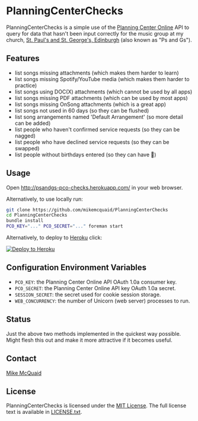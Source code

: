 # PlanningCenterChecks
PlanningCenterChecks is a simple use of the [Planning Center Online](http://get.planningcenteronline.com) API to query for data that hasn't been input correctly for the music group at my church, [St. Paul's and St. George's, Edinburgh](http://www.pandgchurch.org.uk) (also known as "Ps and Gs").

## Features
- list songs missing attachments (which makes them harder to learn)
- list songs missing Spotify/YouTube media (which makes them harder to practice)
- list songs using DOC(X) attachments (which cannot be used by all apps)
- list songs missing PDF attachments (which can be used by most apps)
- list songs missing OnSong attachments (which is a great app)
- list songs not used in 60 days (so they can be flushed)
- list song arrangements named 'Default Arrangement' (so more detail can be added)
- list people who haven't confirmed service requests (so they can be nagged)
- list people who have declined service requests (so they can be swapped)
- list people without birthdays entered (so they can have :cake:)

## Usage
Open http://psandgs-pco-checks.herokuapp.com/ in your web browser.

Alternatively, to use locally run:
```bash
git clone https://github.com/mikemcquaid/PlanningCenterChecks
cd PlanningCenterChecks
bundle install
PCO_KEY="..." PCO_SECRET="..." foreman start
```

Alternatively, to deploy to [Heroku](https://www.heroku.com) click:

[![Deploy to Heroku](https://www.herokucdn.com/deploy/button.svg)](https://heroku.com/deploy)

## Configuration Environment Variables
- `PCO_KEY`: the Planning Center Online API OAuth 1.0a consumer key.
- `PCO_SECRET`: the Planning Center Online API key OAuth 1.0a secret.
- `SESSION_SECRET`: the secret used for cookie session storage.
- `WEB_CONCURRENCY`: the number of Unicorn (web server) processes to run.

## Status
Just the above two methods implemented in the quickest way possible. Might flesh this out and make it more attractive if it becomes useful.

## Contact
[Mike McQuaid](mailto:mike@mikemcquaid.com)

## License
PlanningCenterChecks is licensed under the [MIT License](http://en.wikipedia.org/wiki/MIT_License).
The full license text is available in [LICENSE.txt](https://github.com/mikemcquaid/PlanningCenterChecks/blob/master/LICENSE.txt).
